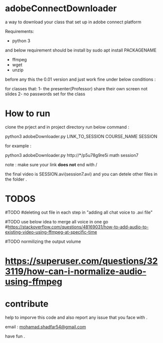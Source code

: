 # adobeConnectDownloader

a way to download your class that set up in adobe connect platform

Requirements:

* python 3

and below requirement should be install by sudo apt install PACKAGENAME

* ffmpeg
* wget
* unzip

before any this the 0.01 version and just work fine under below conditions :

  for classes that:
    1- the presenter(Professor) share their own screen not slides
    2- no passwords set for the class
    
# How to run 

clone the prject and in project directory run below command :

python3 adobeDownloader.py LINK_TO_SESSION COURSE_NAME SESSION

for example :

python3 adobeDownloader.py http://*/p5u78g9re5i math session7

note : make sure your link **does not** end with /

the final video is SESSION.avi(session7.avi) and you can detele other files in the folder .

# TODOS

#TODO
#deleting out file in each step in "adding all chat voice to .avi file"

#TODO use below idea to merge all voice in one go
#https://stackoverflow.com/questions/48169031/how-to-add-audio-to-existing-video-using-ffmpeg-at-specific-time

#TODO normilizing the output volume
# https://superuser.com/questions/323119/how-can-i-normalize-audio-using-ffmpeg

# contribute

help to imporve this code and also report any issue that you face with .

email : mohamad.shadfar54@gmail.com

have fun .
